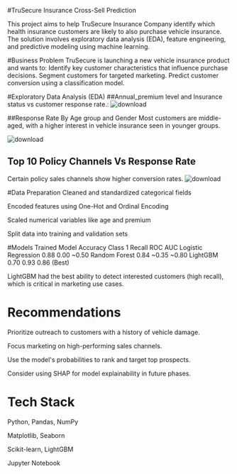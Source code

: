 #TruSecure Insurance Cross-Sell Prediction                                                                                               

This project aims to help TruSecure Insurance Company identify which health insurance customers are likely to also purchase vehicle insurance.
The solution involves exploratory data analysis (EDA), feature engineering, and predictive modeling using machine learning.

#Business Problem
TruSecure is launching a new vehicle insurance product and wants to:
Identify key customer characteristics that influence purchase decisions.
Segment customers for targeted marketing.
Predict customer conversion using a classification model.

#Exploratory Data Analysis (EDA)
##Annual_premium level and Insurance status vs customer response rate.:
![download](https://github.com/user-attachments/assets/d508b816-c64e-4145-8597-2cd0fc5c847a)

##Response Rate By Age group and Gender
Most customers are middle-aged, with a higher interest in vehicle insurance seen in younger groups.


![download](https://github.com/user-attachments/assets/e374fe01-21aa-4702-abc3-2b2e439609c6)

## Top 10 Policy Channels Vs Response Rate

Certain policy sales channels show higher conversion rates.
![download](https://github.com/user-attachments/assets/2ca6de67-f84c-498d-8eaa-2d8e637320ed)

#Data Preparation
Cleaned and standardized categorical fields

Encoded features using One-Hot and Ordinal Encoding

Scaled numerical variables like age and premium

Split data into training and validation sets


#Models Trained
Model	Accuracy	    Class 1 Recall	ROC AUC
Logistic Regression	   0.88	0.00	~0.50
Random Forest          0.84	~0.35	~0.80
LightGBM	             0.70	 0.93	 0.86  (Best)

LightGBM had the best ability to detect interested customers (high recall), which is critical in marketing use cases.


# Recommendations
Prioritize outreach to customers with a history of vehicle damage.

Focus marketing on high-performing sales channels.

Use the model's probabilities to rank and target top prospects.

Consider using SHAP for model explainability in future phases.

# Tech Stack
Python, Pandas, NumPy

Matplotlib, Seaborn

Scikit-learn, LightGBM

Jupyter Notebook



